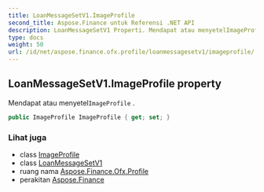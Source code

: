 ```yaml
---
title: LoanMessageSetV1.ImageProfile
second_title: Aspose.Finance untuk Referensi .NET API
description: LoanMessageSetV1 Properti. Mendapat atau menyetelImageProfile .
type: docs
weight: 50
url: /id/net/aspose.finance.ofx.profile/loanmessagesetv1/imageprofile/
---
```

## LoanMessageSetV1.ImageProfile property

Mendapat atau menyetel`ImageProfile` .

```csharp
public ImageProfile ImageProfile { get; set; }
```

### Lihat juga

* class [ImageProfile](../../imageprofile/)
* class [LoanMessageSetV1](../)
* ruang nama [Aspose.Finance.Ofx.Profile](../../loanmessagesetv1/)
* perakitan [Aspose.Finance](../../../)


